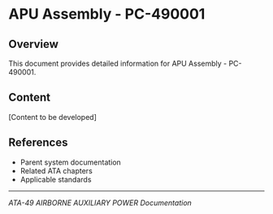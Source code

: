 # APU Assembly - PC-490001

## Overview

This document provides detailed information for APU Assembly - PC-490001.

## Content

[Content to be developed]

## References

- Parent system documentation
- Related ATA chapters
- Applicable standards

---

*ATA-49 AIRBORNE AUXILIARY POWER Documentation*
